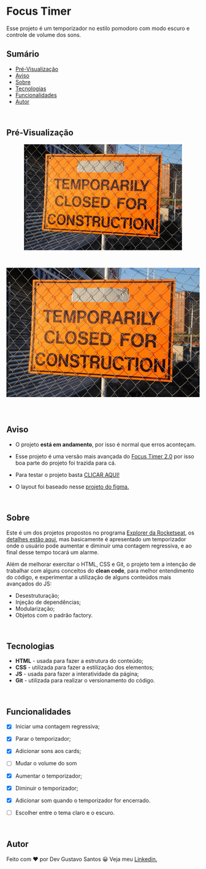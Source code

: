 # Focus Timer

Esse projeto é um temporizador no estilo pomodoro com modo escuro e controle de volume dos sons.

## Sumário
- [Pré-Visualização](#pré-visualização)
- [Aviso](#aviso)
- [Sobre](#sobre)
- [Tecnologias](#tecnologias)
- [Funcionalidades](#funcionalidades)
- [Autor](#autor)

</br>

## Pré-Visualização

<h1 align="center" style="max-width: 412px; margin: auto;">
    <img src="./assets/image/preview/place-holder.jpg" alt="gif da versão mobile">
</h1>

<h1 align="center">
    <img src="./assets/image/preview/place-holder.jpg" alt="gif da versão desktop">
</h1>

</br>

## Aviso

- O projeto **está em andamento**, por isso é normal que erros aconteçam.

- Esse projeto é uma versão mais avançada do [Focus Timer 2.0](https://github.com/devgustavosantos/focus-timer-2.0) por isso boa parte do projeto foi trazida para cá.

- Para testar o projeto basta [CLICAR AQUI!](https://devgustavosantos.github.io/focus-timer-dark-mode/)

- O layout foi baseado nesse [projeto do figma.](https://www.figma.com/file/nlJJAVuGDc1tnDKqUW4FJA/Stage-05---Dark-Mode-FocusTimer/duplicate)

</br>

## Sobre

Este é um dos projetos propostos no programa [Explorer da Rocketseat](https://www.rocketseat.com.br/explorer), os [detalhes estão aqui](https://efficient-sloth-d85.notion.site/FocusTimer-Dark-Mode-df7a74c5bcb745a0be5428897eb79b3e), mas basicamente é apresentado um temporizador onde o usuário pode aumentar e diminuir uma contagem regressiva, e ao final desse tempo tocará um alarme.

Além de melhorar exercitar o HTML, CSS e Git, o projeto tem a intenção de trabalhar com alguns conceitos do **clean code**, para melhor entendimento do código, e experimentar a utilização de alguns conteúdos mais avançados do JS:
- Desestruturação;
- Injeção de dependências;
- Modularização;
- Objetos com o padrão factory.

</br>

## Tecnologias

- **HTML** - usada para fazer a estrutura do conteúdo;
- **CSS** - utilizada para fazer a estilização dos elementos;
- **JS** - usada para fazer a interatividade da página;
- **Git** - utilizada para realizar o versionamento do código.

</br>

## Funcionalidades

- [x]  Iniciar uma contagem regressiva;
- [x]  Parar o temporizador;
- [x]  Adicionar sons aos cards;
- [ ]  Mudar o volume do som
- [x]  Aumentar o temporizador;
- [x]  Diminuir o temporizador;  
- [x]  Adicionar som quando o temporizador for encerrado.
- [ ]  Escolher entre o tema claro e o escuro.


</br>

## Autor

Feito com ❤ por Dev Gustavo Santos 😀 Veja meu [Linkedin.](https://www.linkedin.com/in/devgustavosantos/)

